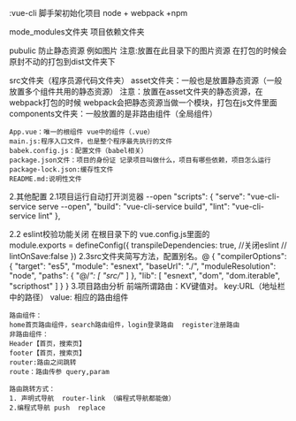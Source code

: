 :vue-cli 脚手架初始化项目
node + webpack +npm

mode_modules文件夹 项目依赖文件夹

pubulic 防止静态资源 例如图片  注意:放置在此目录下的图片资源 在打包的时候会原封不动的打包到dist文件夹下

src文件夹（程序员源代码文件夹）
    asset文件夹：一般也是放置静态资源（一般放置多个组件共用的静态资源） 注意：放置在asset文件夹的静态资源，在webpack打包的时候 webpack会把静态资源当做一个模块，打包在js文件里面
    components文件夹：一般放置的是非路由组件（全局组件）

    App.vue：唯一的根组件 vue中的组件（.vue）
    main.js:程序入口文件，也是整个程序最先执行的文件
    babek.config.js：配置文件（babel相关）
    package.json文件：项目的身份证 记录项目叫做什么，项目有哪些依赖，项目怎么运行
    package-lock.json:缓存性文件
    README.md:说明性文件

2.其他配置
2.1项目运行自动打开浏览器 --open
 "scripts": {
    "serve": "vue-cli-service serve --open",
    "build": "vue-cli-service build",
    "lint": "vue-cli-service lint"
  },

2.2 eslint校验功能关闭
    在根目录下的 vue.config.js里面的  
     module.exports = defineConfig({
        transpileDependencies: true,
        //关闭eslint
        // lintOnSave:false
    })
2.3src文件夹简写方法，配置别名。@
    {
        "compilerOptions": {
            "target": "es5",
            "module": "esnext",
            "baseUrl": "./",
            "moduleResolution": "node",
            "paths": {
                "@/*": [
                    "src/*"
                ]
            },
            "lib": [
            "esnext",
            "dom",
            "dom.iterable",
            "scripthost"
            ]
        }
    }
3.项目路由分析
    前端所谓路由：KV键值对。
    key:URL（地址栏中的路径）
    value: 相应的路由组件

    路由组件：
    home首页路由组件，search路由组件，login登录路由  register注册路由
    非路由组件：
    Header【首页，搜索页】
    footer【首页，搜索页】
    router:路由之间跳转
    route：路由传参 query,param

    路由跳转方式：
    1. 声明式导航  router-link （编程式导航都能做）
    2.编程式导航 push  replace 

    

